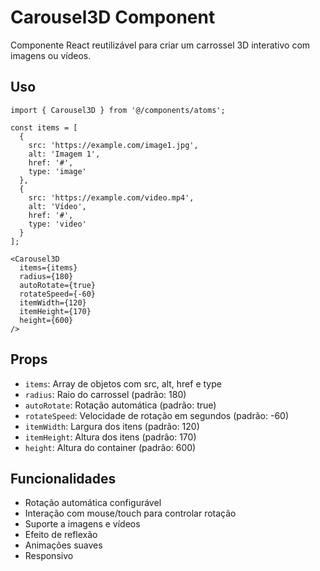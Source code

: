 # Carousel3D Component

Componente React reutilizável para criar um carrossel 3D interativo com imagens ou vídeos.

## Uso

```tsx
import { Carousel3D } from '@/components/atoms';

const items = [
  {
    src: 'https://example.com/image1.jpg',
    alt: 'Imagem 1',
    href: '#',
    type: 'image'
  },
  {
    src: 'https://example.com/video.mp4',
    alt: 'Vídeo',
    href: '#',
    type: 'video'
  }
];

<Carousel3D
  items={items}
  radius={180}
  autoRotate={true}
  rotateSpeed={-60}
  itemWidth={120}
  itemHeight={170}
  height={600}
/>
```

## Props

- `items`: Array de objetos com src, alt, href e type
- `radius`: Raio do carrossel (padrão: 180)
- `autoRotate`: Rotação automática (padrão: true)
- `rotateSpeed`: Velocidade de rotação em segundos (padrão: -60)
- `itemWidth`: Largura dos itens (padrão: 120)
- `itemHeight`: Altura dos itens (padrão: 170)
- `height`: Altura do container (padrão: 600)

## Funcionalidades

- Rotação automática configurável
- Interação com mouse/touch para controlar rotação
- Suporte a imagens e vídeos
- Efeito de reflexão
- Animações suaves
- Responsivo